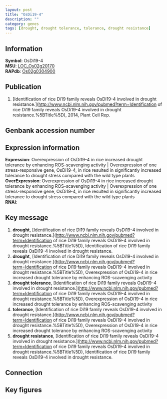 ```yaml
---
layout: post
title: "OsDi19-4"
description: ""
category: genes
tags: [drought, drought tolerance, tolerance, drought resistance]
---
```


## Information
__Symbol__: OsDi19-4  
__MSU__: [LOC_Os02g20170](http://rice.plantbiology.msu.edu/cgi-bin/ORF_infopage.cgi?orf=LOC_Os02g20170)  
__RAPdb__: [Os02g0304900](http://rapdb.dna.affrc.go.jp/viewer/gbrowse_details/irgsp1?name=Os02g0304900)  

## Publication
1. [Identification of rice Di19 family reveals OsDi19-4 involved in drought resistance.](http://www.ncbi.nlm.nih.gov/pubmed?term=Identification of rice Di19 family reveals OsDi19-4 involved in drought resistance.%5BTitle%5D), 2014, Plant Cell Rep.

## Genbank accession number

## Expression information
__Expression__: Overexpression of OsDi19-4 in rice increased drought tolerance by enhancing ROS-scavenging activity |  Overexpression of one stress-responsive gene, OsDi19-4, in rice resulted in significantly increased tolerance to drought stress compared with the wild type plants  
__OverExpression__: Overexpression of OsDi19-4 in rice increased drought tolerance by enhancing ROS-scavenging activity |  Overexpression of one stress-responsive gene, OsDi19-4, in rice resulted in significantly increased tolerance to drought stress compared with the wild type plants  
__RNAi__:  

## Key message
1. __drought__, [Identification of rice Di19 family reveals OsDi19-4 involved in drought resistance.](http://www.ncbi.nlm.nih.gov/pubmed?term=Identification of rice Di19 family reveals OsDi19-4 involved in drought resistance.%5BTitle%5D), Identification of rice Di19 family reveals OsDi19-4 involved in drought resistance.
2. __drought__, [Identification of rice Di19 family reveals OsDi19-4 involved in drought resistance.](http://www.ncbi.nlm.nih.gov/pubmed?term=Identification of rice Di19 family reveals OsDi19-4 involved in drought resistance.%5BTitle%5D),  Overexpression of OsDi19-4 in rice increased drought tolerance by enhancing ROS-scavenging activity
3. __drought tolerance__, [Identification of rice Di19 family reveals OsDi19-4 involved in drought resistance.](http://www.ncbi.nlm.nih.gov/pubmed?term=Identification of rice Di19 family reveals OsDi19-4 involved in drought resistance.%5BTitle%5D),  Overexpression of OsDi19-4 in rice increased drought tolerance by enhancing ROS-scavenging activity
4. __tolerance__, [Identification of rice Di19 family reveals OsDi19-4 involved in drought resistance.](http://www.ncbi.nlm.nih.gov/pubmed?term=Identification of rice Di19 family reveals OsDi19-4 involved in drought resistance.%5BTitle%5D),  Overexpression of OsDi19-4 in rice increased drought tolerance by enhancing ROS-scavenging activity
5. __drought resistance__, [Identification of rice Di19 family reveals OsDi19-4 involved in drought resistance.](http://www.ncbi.nlm.nih.gov/pubmed?term=Identification of rice Di19 family reveals OsDi19-4 involved in drought resistance.%5BTitle%5D), Identification of rice Di19 family reveals OsDi19-4 involved in drought resistance.

## Connection

## Key figures


